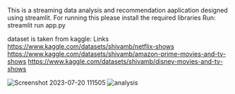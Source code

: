 This is a streaming data analysis and recommendation aaplication designed using streamlit. 
For running this please install the required libraries
Run: streamlit run app.py

dataset is taken from kaggle:
Links
https://www.kaggle.com/datasets/shivamb/netflix-shows
https://www.kaggle.com/datasets/shivamb/amazon-prime-movies-and-tv-shows
https://www.kaggle.com/datasets/shivamb/disney-movies-and-tv-shows

![Screenshot 2023-07-20 111505](https://github.com/Yati866/WatchPilot/assets/66166486/1ac1a1d7-a746-43c8-a02f-fd19e251f0a0)
![analysis](https://github.com/Yati866/WatchPilot/assets/66166486/dadd13ce-0eae-48ce-8876-c8d76e547a97)
